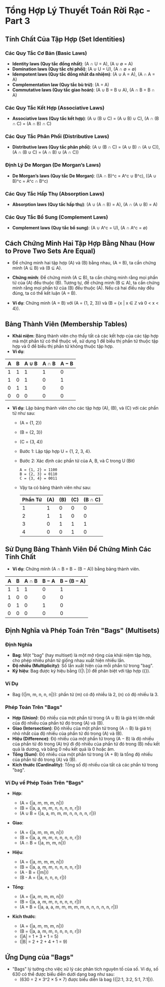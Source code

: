 # Tổng Hợp Lý Thuyết Toán Rời Rạc - Part 3

## Tính Chất Của Tập Hợp (Set Identities)

### Các Quy Tắc Cơ Bản (Basic Laws)
- **Identity laws (Quy tắc đồng nhất)**: \(A ∩ U = A\), \(A ∪ ∅ = A\)
- **Domination laws (Quy tắc chi phối)**: \(A ∪ U = U\), \(A ∩ ∅ = ∅\)
- **Idempotent laws (Quy tắc đồng nhất đa nhiệm)**: \(A ∪ A = A\), \(A ∩ A = A\)
- **Complementation law (Quy tắc bù trừ)**: \(A = A\)
- **Commutative laws (Quy tắc giao hoán)**: \(A ∪ B = B ∪ A\), \(A ∩ B = B ∩ A\)

### Các Quy Tắc Kết Hợp (Associative Laws)
- **Associative laws (Quy tắc kết hợp)**: \(A ∪ (B ∪ C) = (A ∪ B) ∪ C\), \(A ∩ (B ∩ C) = (A ∩ B) ∩ C\)

### Các Quy Tắc Phân Phối (Distributive Laws)
- **Distributive laws (Quy tắc phân phối)**: \(A ∪ (B ∩ C) = (A ∪ B) ∩ (A ∪ C)\), \(A ∩ (B ∪ C) = (A ∩ B) ∪ (A ∩ C)\)

### Định Lý De Morgan (De Morgan’s Laws)
- **De Morgan’s laws (Quy tắc De Morgan)**: \((A ∩ B)^c = A^c ∪ B^c\), \((A ∪ B)^c = A^c ∩ B^c\)

### Các Quy Tắc Hấp Thụ (Absorption Laws)
- **Absorption laws (Quy tắc hấp thụ)**: \(A ∪ (A ∩ B) = A\), \(A ∩ (A ∪ B) = A\)

### Các Quy Tắc Bổ Sung (Complement Laws)
- **Complement laws (Quy tắc bổ sung)**: \(A ∪ A^c = U\), \(A ∩ A^c = ∅\)

## Cách Chứng Minh Hai Tập Hợp Bằng Nhau (How to Prove Two Sets Are Equal)
- Để chứng minh hai tập hợp \(A\) và \(B\) bằng nhau, \(A = B\), ta cần chứng minh \(A ⊆ B\) và \(B ⊆ A\).
- **Chứng minh**: Để chứng minh \(A ⊆ B\), ta cần chứng minh rằng mọi phần tử của \(A\) đều thuộc \(B\). Tương tự, để chứng minh \(B ⊆ A\), ta cần chứng minh rằng mọi phần tử của \(B\) đều thuộc \(A\). Nếu cả hai điều này đều đúng, ta có thể kết luận \(A = B\).

- **Ví dụ**: Chứng minh \(A = B\) với \(A = \{1, 2, 3\}\) và \(B = \{x | x ∈ ℤ và 0 < x < 4\}\). 

## Bảng Thành Viên (Membership Tables)
- **Khái niệm**: Bảng thành viên cho thấy tất cả các kết hợp của các tập hợp mà một phần tử có thể thuộc về, sử dụng 1 để biểu thị phần tử thuộc tập hợp và 0 để biểu thị phần tử không thuộc tập hợp.
- **Ví dụ**:

| A | B | A ∪ B | A ∩ B | A − B |
|---|---|-------|-------|-------|
| 1 | 1 |   1   |   1   |   0   |
| 1 | 0 |   1   |   0   |   1   |
| 0 | 1 |   1   |   0   |   0   |
| 0 | 0 |   0   |   0   |   0   |

- **Ví dụ**: Lập bảng thành viên cho các tập hợp \(A\), \(B\), và \(C\) với các phần tử như sau:
  - \(A = \{1, 2\}\)
  - \(B = \{2, 3\}\)
  - \(C = \{3, 4\}\)

  - Bước 1: Lập tập hợp U = {1, 2, 3, 4}.
  - Bước 2: Xác định các phần tử của A, B, và C trong U (Bit)
    ```
    A = {1, 2} = 1100
    B = {2, 3} = 0110
    C = {3, 4} = 0011
    ```
  - Vậy ta có bảng thành viên như sau:

    | Phần Tử | \(A\) | \(B\) | \(C\) | \(B ∩ C\) | 
    |---------|-------|-------|-------|-----------|
    |    1    |   1   |   0   |   0   |     0     | 
    |    2    |   1   |   1   |   0   |     0     | 
    |    3    |   0   |   1   |   1   |     1     |
    |    4    |   0   |   0   |   1   |     0     | 



## Sử Dụng Bảng Thành Viên Để Chứng Minh Các Tính Chất
- **Ví dụ**: Chứng minh \(A ∩ B = B − (B − A)\) bằng bảng thành viên.

| A | B | A ∩ B | B − A | B − (B − A) |
|---|---|-------|-------|-------------|
| 1 | 1 |   1   |   0   |      1      |
| 1 | 0 |   0   |   0   |      0      |
| 0 | 1 |   0   |   1   |      0      |
| 0 | 0 |   0   |   0   |      0      |


## Định Nghĩa và Phép Toán Trên "Bags" (Multisets)
### Định Nghĩa
- **Bag**: Một "bag" (hay multiset) là một mở rộng của khái niệm tập hợp, cho phép nhiều phần tử giống nhau xuất hiện nhiều lần.
- **Độ nhiều (Multiplicity)**: Số lần xuất hiện của mỗi phần tử trong "bag".
- **Ký hiệu**: Bag được ký hiệu bằng \(\{|\ |\}\) để phân biệt với tập hợp \(\{\}\).

### Ví Dụ
- Bag \(\{|m, m, n, n, n|\}\): phần tử \(m\) có độ nhiều là 2, \(n\) có độ nhiều là 3.

### Phép Toán Trên "Bags"
- **Hợp (Union)**: Độ nhiều của một phần tử trong \(A ∪ B\) là giá trị lớn nhất của độ nhiều của phần tử đó trong \(A\) và \(B\).
- **Giao (Intersection)**: Độ nhiều của một phần tử trong \(A ∩ B\) là giá trị nhỏ nhất của độ nhiều của phần tử đó trong \(A\) và \(B\).
- **Hiệu (Difference)**: Độ nhiều của một phần tử trong \(A − B\) là độ nhiều của phần tử đó trong \(A\) trừ đi độ nhiều của phần tử đó trong \(B\) nếu kết quả là dương, và bằng 0 nếu kết quả là 0 hoặc âm.
- **Tổng (Sum)**: Độ nhiều của một phần tử trong \(A + B\) là tổng độ nhiều của phần tử đó trong \(A\) và \(B\).
- **Kích thước (Cardinality)**: Tổng số độ nhiều của tất cả các phần tử trong "bag".

### Ví Dụ về Phép Toán Trên "Bags"
- **Hợp**:
  - \(A = \{|a, m, m, m, n|\}\)
  - \(B = \{|a, a, m, m, n, n, n, n, r|\}\)
  - \(A ∪ B = \{|a, a, m, m, m, n, n, n, n, r|\}\)

- **Giao**:
  - \(A = \{|a, m, m, m, n|\}\)
  - \(B = \{|a, a, m, m, n, n, n, n, r|\}\)
  - \(A ∩ B = \{|a, m, m, n|\}\)

- **Hiệu**:
  - \(A = \{|a, m, m, m, n|\}\)
  - \(B = \{|a, a, m, m, n, n, n, n, r|\}\)
  - \(A - B = \{|m|\}\)
  - \(B - A = \{|a, n, n, n, r|\}\)

- **Tổng**:
  - \(A = \{|a, m, m, m, n|\}\)
  - \(B = \{|a, a, m, m, n, n, n, n, r|\}\)
  - \(A + B = \{|a, a, a, m, m, m, m, m, n, n, n, n, n, r|\}\)

- **Kích thước**:
  - \(A = \{|a, m, m, m, n|\}\)
  - \(B = \{|a, a, m, m, n, n, n, n, r|\}\)
  - \(|A| = 1 + 3 + 1 = 5\)
  - \(|B| = 2 + 2 + 4 + 1 = 9\)

## Ứng Dụng của "Bags"
- "Bags" lý tưởng cho việc xử lý các phân tích nguyên tố của số. Ví dụ, số 630 có thể được biểu diễn dưới dạng bag như sau:
  - \(630 = 2 × 3^2 × 5 × 7\) được biểu diễn là bag \(\{|2:1, 3:2, 5:1, 7:1|\}\).


